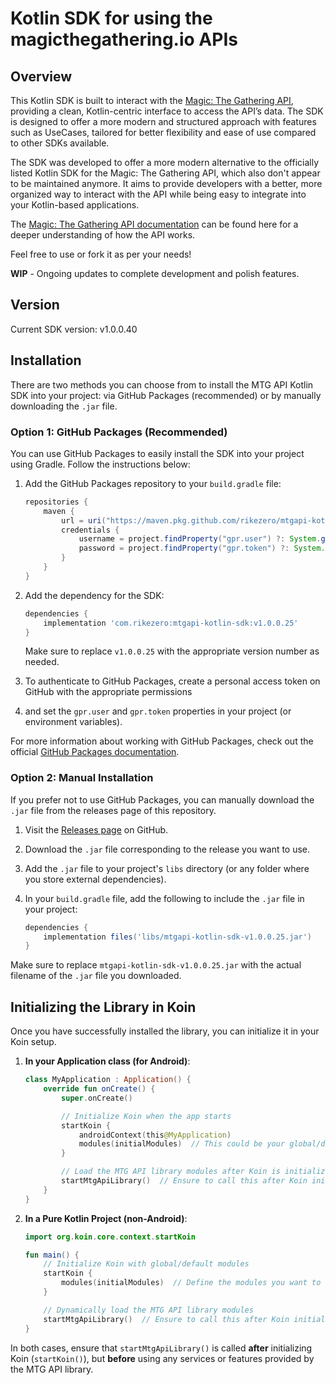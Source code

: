 # Kotlin SDK for using the magicthegathering.io APIs

## Overview

This Kotlin SDK is built to interact with the [Magic: The Gathering API](https://magicthegathering.io), providing a clean,
Kotlin-centric interface to access the API’s data. The SDK is designed to offer a more modern and structured approach with
features such as UseCases, tailored for better flexibility and ease of use compared to other SDKs available.

The SDK was developed to offer a more modern alternative to the officially listed Kotlin SDK for the Magic: The Gathering API,
which also don't appear to be maintained anymore.
It aims to provide developers with a better, more organized way to interact with the API while being easy to integrate into
your Kotlin-based applications.

The [Magic: The Gathering API documentation](https://docs.magicthegathering.io/#documentationgetting_started) can be found here
for a deeper understanding of how the API works.

Feel free to use or fork it as per your needs!

**WIP** - Ongoing updates to complete development and polish features.

## Version
Current SDK version: v1.0.0.40

## Installation

There are two methods you can choose from to install the MTG API Kotlin SDK into your project: via 
GitHub Packages (recommended) or by manually downloading the `.jar` file.

### Option 1: GitHub Packages (Recommended)

You can use GitHub Packages to easily install the SDK into your project using Gradle. Follow the instructions below:

1. Add the GitHub Packages repository to your `build.gradle` file:

    ```gradle
    repositories {
        maven {
            url = uri("https://maven.pkg.github.com/rikezero/mtgapi-kotlin-sdk")
            credentials {
                username = project.findProperty("gpr.user") ?: System.getenv("USERNAME_GITHUB")
                password = project.findProperty("gpr.token") ?: System.getenv("TOKEN_GITHUB")
            }
        }
    }
    ```

2. Add the dependency for the SDK:

    ```gradle
    dependencies {
        implementation 'com.rikezero:mtgapi-kotlin-sdk:v1.0.0.25'
    }
    ```

   Make sure to replace `v1.0.0.25` with the appropriate version number as needed.

3. To authenticate to GitHub Packages, create a personal access token on GitHub with the appropriate permissions 
4. and set the `gpr.user` and `gpr.token` properties in your project (or environment variables).

For more information about working with GitHub Packages, check out the 
official [GitHub Packages documentation](https://docs.github.com/pt/packages/working-with-a-github-packages-registry/working-with-the-gradle-registry).

### Option 2: Manual Installation

If you prefer not to use GitHub Packages, you can manually download the `.jar` file from the releases page of this repository.

1. Visit the [Releases page](https://github.com/rikezero/mtgapi-kotlin-sdk/releases) on GitHub.
2. Download the `.jar` file corresponding to the release you want to use.
3. Add the `.jar` file to your project's `libs` directory (or any folder where you store external dependencies).
4. In your `build.gradle` file, add the following to include the `.jar` file in your project:

    ```gradle
    dependencies {
        implementation files('libs/mtgapi-kotlin-sdk-v1.0.0.25.jar')
    }
    ```

Make sure to replace `mtgapi-kotlin-sdk-v1.0.0.25.jar` with the actual filename of the `.jar` file you downloaded.

## Initializing the Library in Koin

Once you have successfully installed the library, you can initialize it in your Koin setup.

1. **In your Application class (for Android)**:

    ```kotlin
    class MyApplication : Application() {
        override fun onCreate() {
            super.onCreate()

            // Initialize Koin when the app starts
            startKoin {
                androidContext(this@MyApplication)
                modules(initialModules)  // This could be your global/default modules
            }

            // Load the MTG API library modules after Koin is initialized
            startMtgApiLibrary()  // Ensure to call this after Koin initialization
        }
    }
    ```

2. **In a Pure Kotlin Project (non-Android)**:

    ```kotlin
    import org.koin.core.context.startKoin

    fun main() {
        // Initialize Koin with global/default modules
        startKoin {
            modules(initialModules)  // Define the modules you want to use globally
        }

        // Dynamically load the MTG API library modules
        startMtgApiLibrary()  // Ensure to call this after Koin initialization
    }
    ```

In both cases, ensure that `startMtgApiLibrary()` is called **after** initializing Koin (`startKoin()`), 
but **before** using any services or features provided by the MTG API library.